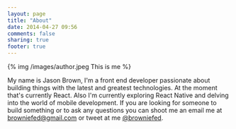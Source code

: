 ```yaml
---
layout: page
title: "About"
date: 2014-04-27 09:56
comments: false
sharing: true
footer: true
---
```


{% img /images/author.jpeg This is me %} 

<p>
My name is Jason Brown, I'm a front end developer passionate about building things with the latest and greatest technologies. At the moment that's currently React. Also I'm currently exploring React Native and delving into the world of mobile development. If you are looking for someone to build something or to ask any questions you can shoot me an email me at <a href="mailto:browniefed@gmail.com">browniefed@gmail.com</a> or tweet at me <a href="http://twitter.com/browniefed">@browniefed</a>.
</p>